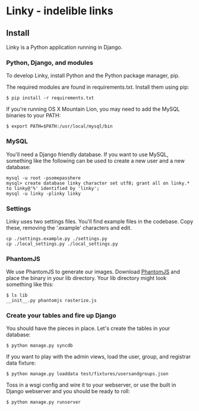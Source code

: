 Linky - indelible links
=====

## Install

Linky is a Python application running in Django.

### Python, Django, and modules

To develop Linky, install Python and the Python package manager, pip.

The required modules are found in requirements.txt. Install them using pip:

    $ pip install -r requirements.txt

If you're running OS X Mountain Lion, you may need to add the MySQL binaries 
to your PATH:

    $ export PATH=$PATH:/usr/local/mysql/bin

### MySQL

You'll need a Django friendly database. If you want to use MySQL, something like the following can be used to create a new user and a new database:

	mysql -u root -psomepasshere
	mysql> create database linky character set utf8; grant all on linky.* to linky@'%' identified by 'linky';
	mysql -u linky -plinky linky

### Settings

Linky uses two settings files. You'll find example files in the codebase. Copy these, removing the '.example' characters and edit.

    cp ./settings.example.py ./settings.py
    cp ./local_settings.py ./local_settings.py

### PhantomJS

We use PhantomJS to generate our images. Download [PhantomJS](http://phantomjs.org/) and place the binary in your lib directory. Your lib directory might look something like this:

    $ ls lib
    __init__.py phantomjs rasterize.js

### Create your tables and fire up Django

You should have the pieces in place. Let's create the tables in your database:

    $ python manage.py syncdb

If you want to play with the admin views, load the user, group, and registrar data fixture:

    $ python manage.py loaddata test/fixtures/usersandgroups.json 

Toss in a wsgi config and wire it to your webserver, or use the built in Django webserver and you should be ready to roll:

    $ python manage.py runserver

